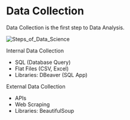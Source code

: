 # Data Collection
Data Collection is the first step to Data Analysis.


![Steps_of_Data_Science](https://github.com/drewpeterson1/DataCollection/assets/152465987/d8226928-4a6e-4be4-96b5-549496e1279d)

Internal Data Collection
- SQL (Database Query)
- Flat Files (CSV, Excel)
- Libraries: DBeaver (SQL App)

External Data Collection
- APIs
- Web Scraping
- Libraries: BeautifulSoup
